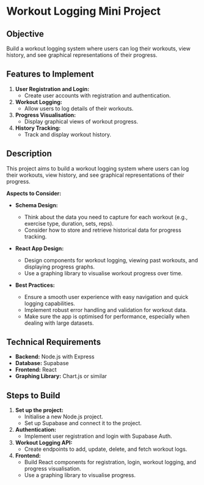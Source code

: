 # Workout Logging Mini Project

## Objective
Build a workout logging system where users can log their workouts, view history, and see graphical representations of their progress.

## Features to Implement
1. **User Registration and Login:**
   - Create user accounts with registration and authentication.
2. **Workout Logging:**
   - Allow users to log details of their workouts.
3. **Progress Visualisation:**
   - Display graphical views of workout progress.
4. **History Tracking:**
   - Track and display workout history.

## Description
This project aims to build a workout logging system where users can log their workouts, view history, and see graphical representations of their progress.

**Aspects to Consider:**

- **Schema Design:**
  - Think about the data you need to capture for each workout (e.g., exercise type, duration, sets, reps).
  - Consider how to store and retrieve historical data for progress tracking.

- **React App Design:**
  - Design components for workout logging, viewing past workouts, and displaying progress graphs.
  - Use a graphing library to visualise workout progress over time.

- **Best Practices:**
  - Ensure a smooth user experience with easy navigation and quick logging capabilities.
  - Implement robust error handling and validation for workout data.
  - Make sure the app is optimised for performance, especially when dealing with large datasets.

## Technical Requirements
- **Backend:** Node.js with Express
- **Database:** Supabase
- **Frontend:** React
- **Graphing Library:** Chart.js or similar

## Steps to Build
1. **Set up the project:**
   - Initialise a new Node.js project.
   - Set up Supabase and connect it to the project.
2. **Authentication:**
   - Implement user registration and login with Supabase Auth.
3. **Workout Logging API:**
   - Create endpoints to add, update, delete, and fetch workout logs.
4. **Frontend:**
   - Build React components for registration, login, workout logging, and progress visualisation.
   - Use a graphing library to visualise progress.
